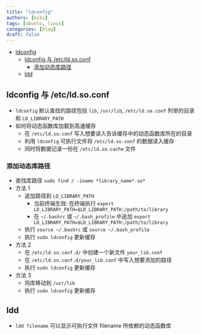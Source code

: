 ```yaml
---
title: "ldconfig"
authors: [kiki]
tags: [ubuntu, linux]
categories: [blog]
draft: false
---
```


- [ldconfig](#ldconfig)
  - [ldconfig 与 /etc/ld.so.conf](#ldconfig-%E4%B8%8E-etcldsoconf)
    - [添加动态库路径](#%E6%B7%BB%E5%8A%A0%E5%8A%A8%E6%80%81%E5%BA%93%E8%B7%AF%E5%BE%84)
  - [ldd](#ldd)

## ldconfig 与 /etc/ld.so.conf

- `ldconfig` 默认查找的路径包括 `lib`, `/usr/lib`, `/etc/ld.so.conf` 列举的目录和 `LD_LIBRARY_PATH`
- 如何将动态函数库加载到高速缓存
  - 在 `/etc/ld.so.conf` 写入想要读入告诉缓存中的动态函数库所在的目录
  - 利用 `ldconfig` 可执行文件将 `/etc/ld.so.conf` 的数据读入缓存
  - 同时将数据记录一份在 `/etc/ld.so.cache` 文件

### 添加动态库路径

- 查找库路径 `sudo find / -iname *library_name*.so*`
- 方法 1
  - 追加路径到 `LD_LIBRARY_PATH`
    - 当前终端生效: 在终端执行 `export LD_LIBRARY_PATH=$LD_LIBRARY_PATH:/path/to/library`
    - 在 `~/.bashrc` 或 `~/.bash_profile` 中追加 `export LD_LIBRARY_PATH=$LD_LIBRARY_PATH:/path/to/library`
  - 执行 `source ~/.bashrc` 或 `source ~/.bash_profile`
  - 执行 `sudo ldconfig` 更新缓存
- 方法 2
  - 在 `/etc/ld.so.conf.d/` 中创建一个新文件 `your_lib.conf`
  - 在 `/etc/ld.so.conf.d/your_lib.conf` 中写入想要添加的路径
  - 执行 `sudo ldconfig` 更新缓存
- 方法 3
  - 将库移动到 `/usr/lib`
  - 执行 `sudo ldconfig` 更新缓存

## ldd

- `ldd filename` 可以显示可执行文件 filename 所依赖的动态函数库

